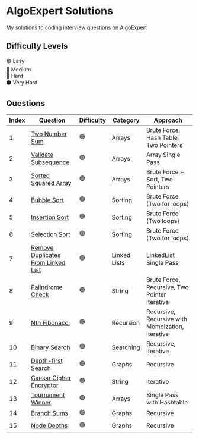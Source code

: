 # AlgoExpert Solutions

My solutions to coding interview questions on [AlgoExpert](https://www.algoexpert.io)

## Difficulty Levels

🟢 Easy  
🔵 Medium  
🔴 Hard  
⚫️ Very Hard

## Questions

| Index | Question                                                                         | Difficulty | Category     | Approach                                         |
| ----- | -------------------------------------------------------------------------------- | ---------- | ------------ | ------------------------------------------------ |
| 1     | [Two Number Sum](/Easy/two-number-sum.md)                                        | 🟢         | Arrays       | Brute Force, Hash Table, Two Pointers            |
| 2     | [Validate Subsequence](/Easy/validate-subsequence.md)                            | 🟢         | Arrays       | Array Single Pass                                |
| 3     | [Sorted Squared Array](/Easy/sorted-squared-array.md)                            | 🟢         | Arrays       | Brute Force + Sort, Two Pointers                 |
| 4     | [Bubble Sort](/Easy/bubble-sort.md)                                              | 🟢         | Sorting      | Brute Force (Two for loops)                      |
| 5     | [Insertion Sort](/Easy/insertion-sort.md)                                        | 🟢         | Sorting      | Brute Force (Two loops)                          |
| 6     | [Selection Sort](/Easy/selection-sort.md)                                        | 🟢         | Sorting      | Brute Force (Two for loops)                      |
| 7     | [Remove Duplicates From Linked List](/Easy/remove-duplicates-from-linkedlist.md) | 🟢         | Linked Lists | LinkedList Single Pass                           |
| 8     | [Palindrome Check](/Easy/palindrome-check.md)                                    | 🟢         | String       | Brute Force, Recursive, Two Pointer Iterative    |
| 9     | [Nth Fibonacci](/Easy/nth-fibonacci.md)                                          | 🟢         | Recursion    | Recursive, Recursive with Memoization, Iterative |
| 10    | [Binary Search](/Easy/binary-search.md)                                          | 🟢         | Searching    | Recursive, Iterative                             |
| 11    | [Depth-first Search](/Easy/depth-first-search.md)                                | 🟢         | Graphs       | Recursive                                        |
| 12    | [Caesar Cipher Encryptor](/Easy/caesar-cipher-encryptor.md)                      | 🟢         | String       | Iterative                                        |
| 13    | [Tournament Winner](/Easy/tournament-winner.md)                                  | 🟢         | Arrays       | Single Pass with Hashtable                       |
| 14    | [Branch Sums](/Easy/branch-sums.md)                                              | 🟢         | Graphs       | Recursive                                        |
| 15    | [Node Depths](/Easy/node-depths.md)                                              | 🟢         | Graphs       | Recursive                                        |
